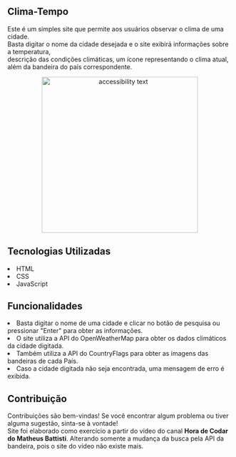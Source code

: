 ## Clima-Tempo
Este é um simples site que permite aos usuários observar o clima de uma cidade. <br>
Basta digitar o nome da cidade desejada e o site exibirá informações sobre a temperatura, <br>
descrição das condições climáticas, um ícone representando o clima atual, além da bandeira do país correspondente.

<p align="center">
  <img src="https://github.com/rodrigo-falcao/Clima-Api/assets/125101340/1c721b91-05ba-4ab6-a6ed-ca64fbe1100d" width="350" alt="accessibility text">
</p>



## Tecnologias Utilizadas
<li>HTML</li>
<li>CSS</li>
<li>JavaScript</li>

## Funcionalidades 
<li>Basta digitar o nome de uma cidade e clicar no botão de pesquisa ou pressionar "Enter" para obter as informações.</li>
<li>O site utiliza a API do OpenWeatherMap para obter os dados climáticos da cidade digitada.</li>
<li>Também utiliza a API do CountryFlags para obter as imagens das bandeiras de cada País.</li>
<li>Caso a cidade digitada não seja encontrada, uma mensagem de erro é exibida.</li>

## Contribuição
Contribuições são bem-vindas! Se você encontrar algum problema ou tiver alguma sugestão, sinta-se à vontade! <br>
Site foi elaborado como exercício a partir do vídeo do canal <b>Hora de Codar do Matheus Battisti</b>.
Alterando somente a mudança da busca pela API da bandeira, pois o site do vídeo não existe mais. 

